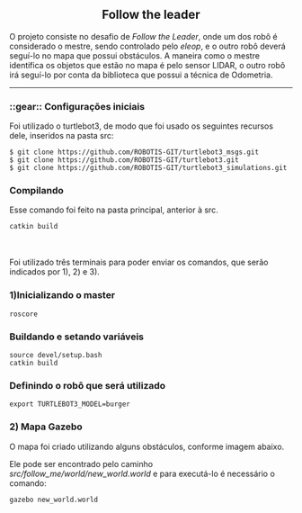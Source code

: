 <h2 align="center"> Follow the leader </h2>

O projeto consiste no desafio de <i>Follow the Leader</i>, onde um dos robô é considerado o mestre, sendo controlado pelo <i>eleop</i>, e o outro robô deverá seguí-lo 
no mapa que possui obstáculos. A maneira como o mestre identifica os objetos que estão no mapa é pelo sensor LIDAR, o outro robô irá seguí-lo por conta da biblioteca que possui a técnica de Odometria.
_________________________________________________________________________________________________________________

<h3> ::gear:: Configurações iniciais </h3>

Foi utilizado o turtlebot3, de modo que foi usado os seguintes recursos dele, inseridos na pasta src:
```
$ git clone https://github.com/ROBOTIS-GIT/turtlebot3_msgs.git
$ git clone https://github.com/ROBOTIS-GIT/turtlebot3.git
$ git clone https://github.com/ROBOTIS-GIT/turtlebot3_simulations.git
```

<h3>Compilando</h3>

Esse comando foi feito na pasta principal, anterior à src.
```
catkin build
```

<br><br>Foi utilizado três terminais para poder enviar os comandos, que serão indicados por 1), 2) e 3).

<h3>1)Inicializando o master</h3>

```
roscore
```

<h3>Buildando e setando variáveis</h3>

```
source devel/setup.bash
catkin build
```

<h3>Definindo o robô que será utilizado</h3>

```
export TURTLEBOT3_MODEL=burger
```


<h3>2) Mapa Gazebo</h3>

O mapa foi criado utilizando alguns obstáculos, conforme imagem abaixo. 

Ele pode ser encontrado pelo caminho <i>src/follow_me/world/new_world.world</i> e para executá-lo é necessário o comando:

```
gazebo new_world.world
```
